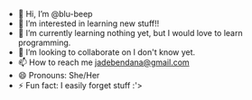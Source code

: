 - 👋 Hi, I’m @blu-beep
- 👀 I’m interested in learning new stuff!!
- 🌱 I’m currently learning nothing yet, but I would love to learn programming.
- 💞️ I’m looking to collaborate on I don't know yet.
- 📫 How to reach me jadebendana@gmail.com
- 😄 Pronouns: She/Her
- ⚡ Fun fact: I easily forget stuff :'>

<!---
blu-beep/blu-beep is a ✨ special ✨ repository because its `README.md` (this file) appears on your GitHub profile.
You can click the Preview link to take a look at your changes.
--->
